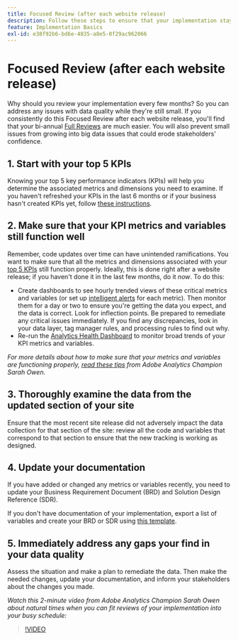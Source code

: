 ```yaml
---
title: Focused Review (after each website release)
description: Follow these steps to ensure that your implementation stays error free and in line with your KPIs.
feature: Implementation Basics
exl-id: e38f92b6-bd6e-4835-a8e5-0f29ac962066
---
```

# Focused Review (after each website release)

Why should you review your implementation every few months? So you can address any issues with data quality while they're still small. If you consistently do this Focused Review after each website release, you'll find that your bi-annual [Full Reviews](/help/implement/review/full-review.md) are much easier. You will also prevent small issues from growing into big data issues that could erode stakeholders' confidence. 

## 1. Start with your top 5 KPIs

Knowing your top 5 key performance indicators (KPIs) will help you determine the associated metrics and dimensions you need to examine. If you haven't refreshed your KPIs in the last 6 months or if your business hasn't created KPIs yet, follow [these instructions](/help/implement/review/define-kpis.md).

## 2. Make sure that your KPI metrics and variables still function well

Remember, code updates over time can have unintended ramifications. You want to make sure that all the metrics and dimensions associated with your [top 5 KPIs](/help/implement/review/define-kpis.md) still function properly. Ideally, this is done right after a website release; if you haven't done it in the last few months, do it *now*. To do this:

* Create dashboards to see hourly trended views of these critical metrics and variables (or set up [intelligent alerts](https://experienceleague.adobe.com/docs/analytics/components/alerts/intellligent-alerts.html) for each metric). Then monitor them for a day or two to ensure you're getting the data you expect, and the data is correct. Look for inflection points. Be prepared to remediate any critical issues immediately. If you find any discrepancies, look in your data layer, tag manager rules, and processing rules to find out why.
* Re-run the [Analytics Health Dashboard](https://assets.adobe.com/public/9549dbe7-765a-4899-77b8-85cbba1a4252) to monitor broad trends of your KPI metrics and variables.

*For more details about how to make sure that your metrics and variables are functioning properly, [read these tips](https://experienceleaguecommunities.adobe.com/t5/adobe-analytics-discussions/my-five-best-tips-for-keeping-adobe-analytics-humming/td-p/388608) from Adobe Analytics Champion Sarah Owen.*

## 3. Thoroughly examine the data from the updated section of your site

Ensure that the most recent site release did not adversely impact the data collection for that section of the site: review all the code and variables that correspond to that section to ensure that the new tracking is working as designed.

## 4. Update your documentation

If you have added or changed any metrics or variables recently, you need to update your Business Requirement Document (BRD) and Solution Design Reference (SDR). 

If you don't have documentation of your implementation, export a list of variables and create your BRD or SDR using [this template](https://experienceleague.adobe.com/docs/analytics-learn/tutorials/implementation/implementation-basics/creating-a-business-requirements-document.html#implementation).

## 5. Immediately address any gaps your find in your data quality

Assess the situation and make a plan to remediate the data. Then make the needed changes, update your documentation, and inform your stakeholders about the changes you made.

*Watch this 2-minute video from Adobe Analytics Champion Sarah Owen about natural times when you can fit reviews of your implementation into your busy schedule:*

>[!VIDEO](https://video.tv.adobe.com/v/328340/?quality=12&learn=on)
